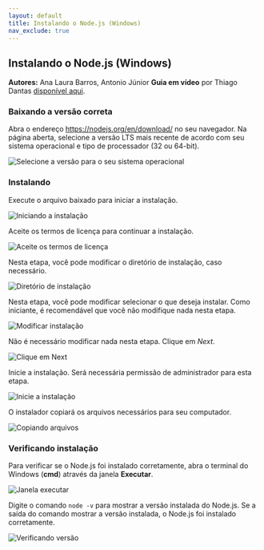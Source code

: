 ```yaml
---
layout: default
title: Instalando o Node.js (Windows)
nav_exclude: true
---
```

## Instalando o Node.js (Windows)
**Autores:** Ana Laura Barros, Antonio Júnior
**Guia em vídeo** por Thiago Dantas [disponível aqui](https://www.youtube.com/watch?v=amk65MDsLNw&feature=youtu.be).

### Baixando a versão correta

Abra o endereço https://nodejs.org/en/download/ no seu navegador. Na página aberta, selecione a versão LTS mais recente de acordo com seu sistema operacional e tipo de processador (32 ou 64-bit).

![Selecione a versão para o seu sistema operacional](/content/images/1-install-1.jpeg "Selecione a versão para o seu sistema operacional")

### Instalando

Execute o arquivo baixado para iniciar a instalação.

![Iniciando a instalação](/content/images/1-install-2.jpeg "Iniciando a instalação")

Aceite os termos de licença para continuar a instalação.

![Aceite os termos de licença](/content/images/1-install-3.jpeg "Aceite os termos de licença")

Nesta etapa, você pode modificar o diretório de instalação, caso necessário.

![Diretório de instalação](/content/images/1-install-4.jpeg "Diretório de instalação")

Nesta etapa, você pode modificar selecionar o que deseja instalar. Como iniciante, é recomendável que você não modifique nada nesta etapa.

![Modificar instalação](/content/images/1-install-5.jpeg "Modificar instalação")

Não é necessário modificar nada nesta etapa. Clique em *Next*.

![Clique em Next](/content/images/1-install-6.jpeg "Clique em Next")

Inicie a instalação. Será necessária permissão de administrador para esta etapa.

![Inicie a instalação](/content/images/1-install-7.jpeg "Inicie a instalação")

O instalador copiará os arquivos necessários para seu computador.

![Copiando arquivos](/content/images/1-install-8.jpeg "Copiando arquivos")

### Verificando instalação

Para verificar se o Node.js foi instalado corretamente, abra o terminal do Windows (**cmd**) através da janela **Executar**.

![Janela executar](/content/images/1-install-9.jpeg "Janela executar")

Digite o comando `node -v` para mostrar a versão instalada do Node.js. Se a saída do comando mostrar a versão instalada, o Node.js foi instalado corretamente.

![Verificando versão](/content/images/1-install-9.jpeg "Verificando versão")